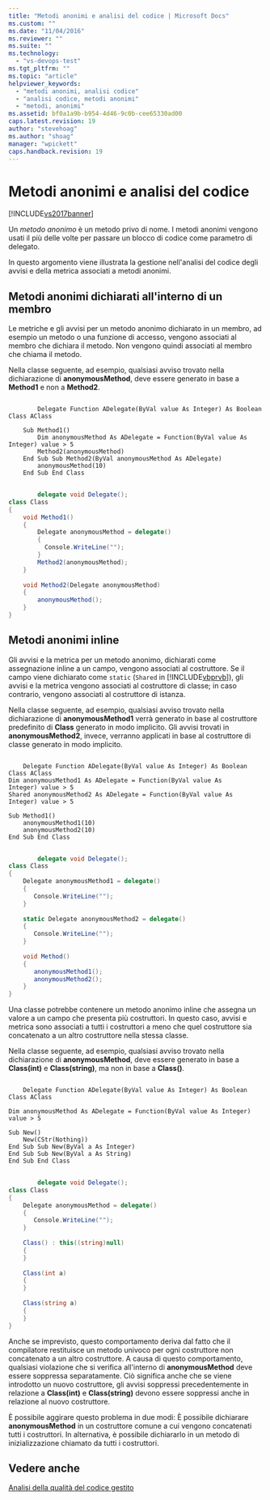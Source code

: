 ```yaml
---
title: "Metodi anonimi e analisi del codice | Microsoft Docs"
ms.custom: ""
ms.date: "11/04/2016"
ms.reviewer: ""
ms.suite: ""
ms.technology: 
  - "vs-devops-test"
ms.tgt_pltfrm: ""
ms.topic: "article"
helpviewer_keywords: 
  - "metodi anonimi, analisi codice"
  - "analisi codice, metodi anonimi"
  - "metodi, anonimi"
ms.assetid: bf0a1a9b-b954-4d46-9c0b-cee65330ad00
caps.latest.revision: 19
author: "stevehoag"
ms.author: "shoag"
manager: "wpickett"
caps.handback.revision: 19
---
```

# Metodi anonimi e analisi del codice
[!INCLUDE[vs2017banner](../code-quality/includes/vs2017banner.md)]

Un *metodo anonimo* è un metodo privo di nome.  I metodi anonimi vengono usati il più delle volte per passare un blocco di codice come parametro di delegato.  
  
 In questo argomento viene illustrata la gestione nell'analisi del codice degli avvisi e della metrica associati a metodi anonimi.  
  
## Metodi anonimi dichiarati all'interno di un membro  
 Le metriche e gli avvisi per un metodo anonimo dichiarato in un membro, ad esempio un metodo o una funzione di accesso, vengono associati al membro che dichiara il metodo.  Non vengono quindi associati al membro che chiama il metodo.  
  
 Nella classe seguente, ad esempio, qualsiasi avviso trovato nella dichiarazione di **anonymousMethod**, deve essere generato in base a **Method1** e non a **Method2**.  
  
```vb#  
  
        Delegate Function ADelegate(ByVal value As Integer) As Boolean  
Class AClass  
  
    Sub Method1()  
        Dim anonymousMethod As ADelegate = Function(ByVal value As  Integer) value > 5  
        Method2(anonymousMethod)  
    End Sub Sub Method2(ByVal anonymousMethod As ADelegate)  
        anonymousMethod(10)  
    End Sub End Class  
```  
  
```c#  
  
        delegate void Delegate();  
class Class  
{  
    void Method1()  
    {  
        Delegate anonymousMethod = delegate()   
        {   
          Console.WriteLine("");   
        }  
        Method2(anonymousMethod);  
    }  
  
    void Method2(Delegate anonymousMethod)  
    {  
        anonymousMethod();  
    }  
}  
```  
  
## Metodi anonimi inline  
 Gli avvisi e la metrica per un metodo anonimo, dichiarati come assegnazione inline a un campo, vengono associati al costruttore.  Se il campo viene dichiarato come `static` \(`Shared` in [!INCLUDE[vbprvb](../code-quality/includes/vbprvb_md.md)]\), gli avvisi e la metrica vengono associati al costruttore di classe; in caso contrario, vengono associati al costruttore di istanza.  
  
 Nella classe seguente, ad esempio, qualsiasi avviso trovato nella dichiarazione di **anonymousMethod1** verrà generato in base al costruttore predefinito di **Class** generato in modo implicito.  Gli avvisi trovati in **anonymousMethod2**, invece, verranno applicati in base al costruttore di classe generato in modo implicito.  
  
```vb#  
  
    Delegate Function ADelegate(ByVal value As Integer) As Boolean Class AClass  
Dim anonymousMethod1 As ADelegate = Function(ByVal value As     Integer) value > 5  
Shared anonymousMethod2 As ADelegate = Function(ByVal value As      Integer) value > 5  
  
Sub Method1()  
    anonymousMethod1(10)  
    anonymousMethod2(10)  
End Sub End Class  
```  
  
```c#  
  
        delegate void Delegate();  
class Class  
{  
    Delegate anonymousMethod1 = delegate()   
    {   
       Console.WriteLine("");   
    }  
  
    static Delegate anonymousMethod2 = delegate()   
    {   
       Console.WriteLine("");   
    }  
  
    void Method()  
    {  
       anonymousMethod1();  
       anonymousMethod2();  
    }  
}  
```  
  
 Una classe potrebbe contenere un metodo anonimo inline che assegna un valore a un campo che presenta più costruttori.  In questo caso, avvisi e metrica sono associati a tutti i costruttori a meno che quel costruttore sia concatenato a un altro costruttore nella stessa classe.  
  
 Nella classe seguente, ad esempio, qualsiasi avviso trovato nella dichiarazione di **anonymousMethod**, deve essere generato in base a **Class\(int\)** e **Class\(string\)**, ma non in base a **Class\(\)**.  
  
```vb#  
  
    Delegate Function ADelegate(ByVal value As Integer) As Boolean Class AClass  
  
Dim anonymousMethod As ADelegate = Function(ByVal value As Integer)   
value > 5  
  
Sub New()  
    New(CStr(Nothing))  
End Sub Sub New(ByVal a As Integer)  
End Sub Sub New(ByVal a As String)  
End Sub End Class  
```  
  
```c#  
  
        delegate void Delegate();  
class Class  
{  
    Delegate anonymousMethod = delegate()   
    {   
       Console.WriteLine("");   
    }  
  
    Class() : this((string)null)  
    {  
    }  
  
    Class(int a)  
    {  
    }  
  
    Class(string a)  
    {  
    }  
}  
```  
  
 Anche se imprevisto, questo comportamento deriva dal fatto che il compilatore restituisce un metodo univoco per ogni costruttore non concatenato a un altro costruttore.  A causa di questo comportamento, qualsiasi violazione che si verifica all'interno di **anonymousMethod** deve essere soppressa separatamente.  Ciò significa anche che se viene introdotto un nuovo costruttore, gli avvisi soppressi precedentemente in relazione a **Class\(int\)** e **Class\(string\)** devono essere soppressi anche in relazione al nuovo costruttore.  
  
 È possibile aggirare questo problema in due modi:  È possibile dichiarare **anonymousMethod** in un costruttore comune a cui vengono concatenati tutti i costruttori.  In alternativa, è possibile dichiararlo in un metodo di inizializzazione chiamato da tutti i costruttori.  
  
## Vedere anche  
 [Analisi della qualità del codice gestito](../code-quality/analyzing-managed-code-quality-by-using-code-analysis.md)